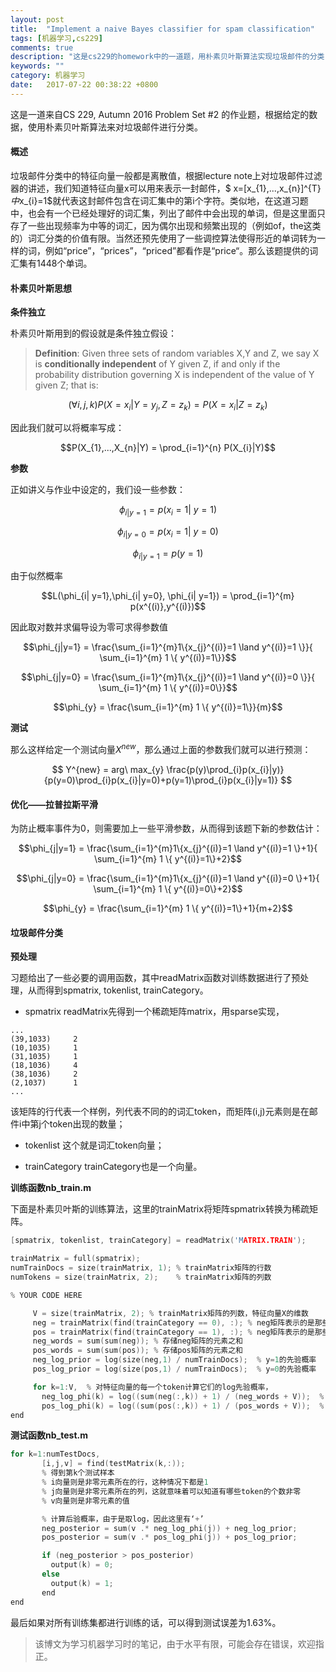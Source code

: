 ```yaml
---
layout: post
title:  "Implement a naive Bayes classifier for spam classification"
tags: [机器学习,cs229]
comments: true
description: "这是cs229的homework中的一道题，用朴素贝叶斯算法实现垃圾邮件的分类，并且使用多项事件模型和拉普拉斯平滑。"
keywords: ""
category: 机器学习
date:   2017-07-22 00:38:22 +0800
---
```



这是一道来自CS 229, Autumn 2016 Problem Set #2 的作业题，根据给定的数据，使用朴素贝叶斯算法来对垃圾邮件进行分类。


#### 概述

垃圾邮件分类中的特征向量一般都是离散值，根据lecture note上对垃圾邮件过滤器的讲述，我们知道特征向量x可以用来表示一封邮件，$ x=[x_{1},...,x_{n}]^{T}$中$x_{i}=1$就代表这封邮件包含在词汇集中的第i个字符。类似地，在这道习题中，也会有一个已经处理好的词汇集，列出了邮件中会出现的单词，但是这里面只存了一些出现频率为中等的词汇，因为偶尔出现和频繁出现的（例如of，the这类的）词汇分类的价值有限。当然还预先使用了一些调控算法使得形近的单词转为一样的词，例如“price”，“prices”，“priced”都看作是“price“。那么该题提供的词汇集有1448个单词。


#### 朴素贝叶斯思想

**条件独立**

朴素贝叶斯用到的假设就是条件独立假设：

>**Definition**: Given three sets of random variables X,Y and Z, we say X is **conditionally independent** of Y given Z, if and only if the probability distribution governing X is independent of the value of Y given Z; that is:

$$(\forall i,j,k) P(X=x_{i}|Y=y_{j},Z=z_{k})=P(X=x_{i}|Z=z_{k})$$

因此我们就可以将概率写成：

$$P(X_{1},...,X_{n}|Y) = \prod_{i=1}^{n} P(X_{i}|Y)$$

<!--more-->

**参数**

正如讲义与作业中设定的，我们设一些参数：

$$\phi_{i| y=1}  = p(x_{i}=1|\ y=1)$$

$$\phi_{i| y=0}  = p(x_{i}=1|\ y=0)$$

$$\phi_{i| y=1}  = p(y=1)$$

由于似然概率

$$L(\phi_{i| y=1},\phi_{i| y=0}, \phi_{i| y=1}) = \prod_{i=1}^{m} p(x^{(i)},y^{(i)})$$

因此取对数并求偏导设为零可求得参数值

$$\phi_{j|y=1}  = \frac{\sum_{i=1}^{m}1\{x_{j}^{(i)}=1 \land y^{(i)}=1 \}}{ \sum_{i=1}^{m} 1 \{ y^{(i)}=1\}}$$

$$\phi_{j|y=0}  = \frac{\sum_{i=1}^{m}1\{x_{j}^{(i)}=1 \land y^{(i)}=0 \}}{ \sum_{i=1}^{m} 1 \{ y^{(i)}=0\}}$$

$$\phi_{y} = \frac{\sum_{i=1}^{m} 1 \{ y^{(i)}=1\}}{m}$$


**测试**

那么这样给定一个测试向量$X^{new}$，那么通过上面的参数我们就可以进行预测：

$$ Y^{new} = arg\ max_{y} \frac{p(y)\prod_{i}p(x_{i}|y)}{p(y=0)\prod_{i}p(x_{i}|y=0)+p(y=1)\prod_{i}p(x_{i}|y=1)} $$



#### 优化——拉普拉斯平滑

为防止概率事件为0，则需要加上一些平滑参数，从而得到该题下新的参数估计：

$$\phi_{j|y=1}  = \frac{\sum_{i=1}^{m}1\{x_{j}^{(i)}=1 \land y^{(i)}=1 \}+1}{ \sum_{i=1}^{m} 1 \{ y^{(i)}=1\}+2}$$

$$\phi_{j|y=0}  = \frac{\sum_{i=1}^{m}1\{x_{j}^{(i)}=1 \land y^{(i)}=0 \}+1}{ \sum_{i=1}^{m} 1 \{ y^{(i)}=0\}+2}$$

$$\phi_{y}  = \frac{\sum_{i=1}^{m} 1 \{ y^{(i)}=1\}+1}{m+2}$$



#### 垃圾邮件分类

**预处理**

习题给出了一些必要的调用函数，其中readMatrix函数对训练数据进行了预处理，从而得到spmatrix, tokenlist, trainCategory。

- spmatrix
readMatrix先得到一个稀疏矩阵matrix，用sparse实现，

```
...
(39,1033)     2
(10,1035)     1
(31,1035)     1
(18,1036)     4
(38,1036)     2
(2,1037)      1
...
```

该矩阵的行代表一个样例，列代表不同的的词汇token，而矩阵(i,j)元素则是在邮件i中第j个token出现的数量；

- tokenlist
这个就是词汇token向量；

- trainCategory
trainCategory也是一个向量。

**训练函数nb_train.m**

下面是朴素贝叶斯的训练算法，这里的trainMatrix将矩阵spmatrix转换为稀疏矩阵。

```c
[spmatrix, tokenlist, trainCategory] = readMatrix('MATRIX.TRAIN');

trainMatrix = full(spmatrix);
numTrainDocs = size(trainMatrix, 1); % trainMatrix矩阵的行数
numTokens = size(trainMatrix, 2);    % trainMatrix矩阵的列数  

% YOUR CODE HERE

     V = size(trainMatrix, 2); % trainMatrix矩阵的列数，特征向量X的维数
     neg = trainMatrix(find(trainCategory == 0), :); % neg矩阵表示的是那些标签为0的样本
     pos = trainMatrix(find(trainCategory == 1), :); % neg矩阵表示的是那些标签为1的样本
     neg_words = sum(sum(neg)); % 存储neg矩阵的元素之和
     pos_words = sum(sum(pos)); % 存储pos矩阵的元素之和
     neg_log_prior = log(size(neg,1) / numTrainDocs);  % y=1的先验概率
     pos_log_prior = log(size(pos,1) / numTrainDocs);  % y=0的先验概率

     for k=1:V,  % 对特征向量的每一个token计算它们的log先验概率，
       neg_log_phi(k) = log((sum(neg(:,k)) + 1) / (neg_words + V));  % 对应公式(11)，注意这里的token计算的是出现的个数
       pos_log_phi(k) = log((sum(pos(:,k)) + 1) / (pos_words + V));  % 对应公式(12) 
end
```

**测试函数nb_test.m**

```c
for k=1:numTestDocs,
       [i,j,v] = find(testMatrix(k,:)); 
       % 得到第k个测试样本 
       % i向量则是非零元素所在的行，这种情况下都是1
       % j向量则是非零元素所在的列，这就意味着可以知道有哪些token的个数非零 
       % v向量则是非零元素的值

       % 计算后验概率，由于是取log，因此这里有‘+’
       neg_posterior = sum(v .* neg_log_phi(j)) + neg_log_prior; 
       pos_posterior = sum(v .* pos_log_phi(j)) + pos_log_prior;

       if (neg_posterior > pos_posterior)
         output(k) = 0;
       else
         output(k) = 1;
       end
end
```

最后如果对所有训练集都进行训练的话，可以得到测试误差为1.63%。



>该博文为学习机器学习时的笔记，由于水平有限，可能会存在错误，欢迎指正。

